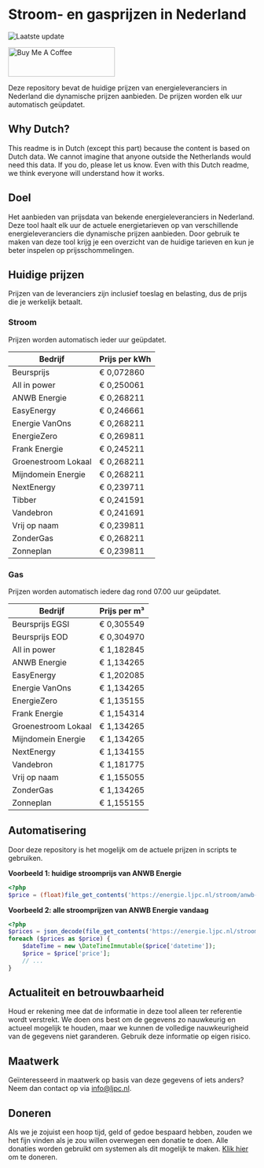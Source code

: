 # Stroom- en gasprijzen in Nederland

![Laatste update](https://img.shields.io/badge/laatste%20update-2024--07--24%2009%3A00%20CET-brightgreen)

<a href="https://www.buymeacoffee.com/Lars-" target="_blank"><img src="https://cdn.buymeacoffee.com/buttons/v2/default-orange.png" alt="Buy Me A Coffee" height="60" style="height: 60px !important;width: 217px !important;" ></a>

Deze repository bevat de huidige prijzen van energieleveranciers in Nederland die dynamische prijzen aanbieden. De prijzen worden elk uur automatisch geüpdatet.

## Why Dutch?

This readme is in Dutch (except this part) because the content is based on Dutch data. We cannot imagine that anyone outside the Netherlands would need this data. If you do, please let us know. Even with this Dutch readme, we think
everyone will understand how it works.

## Doel

Het aanbieden van prijsdata van bekende energieleveranciers in Nederland. Deze tool haalt elk uur de actuele energietarieven op van verschillende energieleveranciers die dynamische prijzen aanbieden. Door gebruik te maken van deze tool
krijg je een overzicht van de huidige tarieven en kun je beter inspelen op prijsschommelingen.

## Huidige prijzen

Prijzen van de leveranciers zijn inclusief toeslag en belasting, dus de prijs die je werkelijk betaalt.

### Stroom

Prijzen worden automatisch ieder uur geüpdatet.

 Bedrijf | Prijs per kWh 
---------|---------------
Beursprijs | € 0,072860
All in power | € 0,250061
ANWB Energie | € 0,268211
EasyEnergy | € 0,246661
Energie VanOns | € 0,268211
EnergieZero | € 0,269811
Frank Energie | € 0,245211
Groenestroom Lokaal | € 0,268211
Mijndomein Energie | € 0,268211
NextEnergy | € 0,239711
Tibber | € 0,241591
Vandebron | € 0,241691
Vrij op naam | € 0,239811
ZonderGas | € 0,268211
Zonneplan | € 0,239811


### Gas

Prijzen worden automatisch iedere dag rond 07.00 uur geüpdatet.

 Bedrijf | Prijs per m³ 
---------|--------------
Beursprijs EGSI | € 0,305549
Beursprijs EOD | € 0,304970
All in power | € 1,182845
ANWB Energie | € 1,134265
EasyEnergy | € 1,202085
Energie VanOns | € 1,134265
EnergieZero | € 1,135155
Frank Energie | € 1,154314
Groenestroom Lokaal | € 1,134265
Mijndomein Energie | € 1,134265
NextEnergy | € 1,134155
Vandebron | € 1,181775
Vrij op naam | € 1,155055
ZonderGas | € 1,134265
Zonneplan | € 1,155155


## Automatisering

Door deze repository is het mogelijk om de actuele prijzen in scripts te gebruiken.

**Voorbeeld 1: huidige stroomprijs van ANWB Energie**

```php
<?php
$price = (float)file_get_contents('https://energie.ljpc.nl/stroom/anwb-energie-nu.txt');

```

**Voorbeeld 2: alle stroomprijzen van ANWB Energie vandaag**

```php
<?php
$prices = json_decode(file_get_contents('https://energie.ljpc.nl/stroom/all-in-power-vandaag.json'),true);
foreach ($prices as $price) {
    $dateTime = new \DateTimeImmutable($price['datetime']);
    $price = $price['price'];
    // ...
}
```

## Actualiteit en betrouwbaarheid

Houd er rekening mee dat de informatie in deze tool alleen ter referentie wordt verstrekt. We doen ons best om de gegevens zo nauwkeurig en actueel mogelijk te houden, maar we kunnen de volledige nauwkeurigheid van de gegevens niet
garanderen. Gebruik deze informatie op eigen risico.

## Maatwerk

Geïnteresseerd in maatwerk op basis van deze gegevens of iets anders? Neem dan contact op
via [info@ljpc.nl](mailto:info@ljpc.nl?subject=Energie%20prijzen).

## Doneren

Als we je zojuist een hoop tijd, geld of gedoe bespaard hebben, zouden we het fijn vinden als je zou willen overwegen een
donatie te doen. Alle donaties worden gebruikt om systemen als dit mogelijk te
maken. [Klik hier](https://www.buymeacoffee.com/Lars-) om te doneren.
